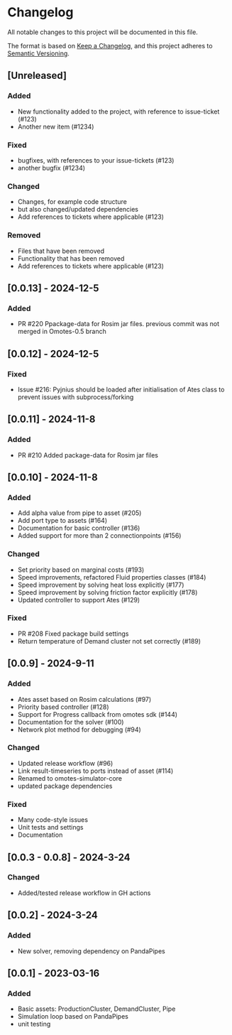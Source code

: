 # Changelog
All notable changes to this project will be documented in this file.

The format is based on [Keep a Changelog](https://keepachangelog.com/en/1.0.0/),
and this project adheres to [Semantic Versioning](https://semver.org/spec/v2.0.0.html).

## [Unreleased]
### Added
- New functionality added to the project, with reference to issue-ticket (#123)
- Another new item (#1234)

### Fixed
- bugfixes, with references to your issue-tickets (#123)
- another bugfix (#1234)

### Changed
- Changes,  for example code structure
- but also changed/updated dependencies
- Add references to tickets where applicable (#123)

### Removed
- Files that have been removed
- Functionality that has been removed
- Add references to tickets where applicable (#123)


## [0.0.13] - 2024-12-5
### Added
- PR #220 Ppackage-data for Rosim jar files. previous commit was not merged in Omotes-0.5 branch

## [0.0.12] - 2024-12-5
### Fixed
- Issue #216:  Pyjnius should be loaded after initialisation of Ates class to prevent issues with subprocess/forking

## [0.0.11] - 2024-11-8
### Added
- PR #210 Added package-data for Rosim jar files

## [0.0.10] - 2024-11-8
### Added
- Add alpha value from pipe to asset (#205)
- Add port type to assets (#164)
- Documentation for basic controller (#136)
- Added support for more than 2 connectionpoints (#156)

### Changed
- Set priority based on marginal costs (#193)
- Speed improvements, refactored Fluid properties classes (#184)
- Speed improvement by solving heat loss explicitly (#177)
- Speed improvement by solving friction factor explicitly (#178)
- Updated controller to support Ates (#129)


### Fixed
- PR #208 Fixed package build settings 
- Return temperature of Demand cluster not set correctly (#189)


## [0.0.9] - 2024-9-11
### Added
- Ates asset based on Rosim calculations (#97)
- Priority based controller (#128)
- Support for Progress callback from omotes sdk (#144)
- Documentation for the solver (#100)
- Network plot method for debugging (#94)

### Changed
- Updated release workflow (#96)
- Link result-timeseries to ports instead of asset (#114)
- Renamed to omotes-simulator-core
- updated package dependencies

### Fixed
- Many code-style issues
- Unit tests and settings
- Documentation

## [0.0.3 - 0.0.8] - 2024-3-24
### Changed
-  Added/tested release workflow in GH actions

## [0.0.2] - 2024-3-24
### Added
- New solver, removing dependency on PandaPipes


## [0.0.1] - 2023-03-16
### Added
- Basic assets: ProductionCluster, DemandCluster, Pipe
- Simulation loop based on PandaPipes
- unit testing
